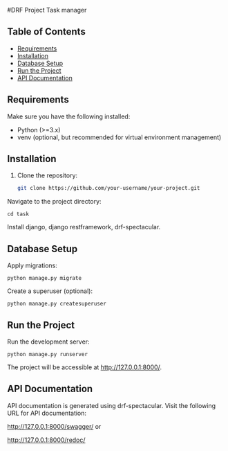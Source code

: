 #DRF Project Task manager

## Table of Contents

- [Requirements](#requirements)
- [Installation](#installation)
- [Database Setup](#database-setup)
- [Run the Project](#run-the-project)
- [API Documentation](#api-documentation)

## Requirements
  Make sure you have the following installed:

- Python (>=3.x)
- venv (optional, but recommended for virtual environment management)

## Installation

1. Clone the repository:

   ```bash
   git clone https://github.com/your-username/your-project.git

Navigate to the project directory:
```
cd task
```
Install django, django restframework, drf-spectacular.

## Database Setup
Apply migrations:
```
python manage.py migrate
```
Create a superuser (optional):
```
python manage.py createsuperuser
```
## Run the Project
Run the development server:
```
python manage.py runserver
```
The project will be accessible at http://127.0.0.1:8000/.

## API Documentation
API documentation is generated using drf-spectacular. Visit the following URL for API documentation:

http://127.0.0.1:8000/swagger/
or

http://127.0.0.1:8000/redoc/

